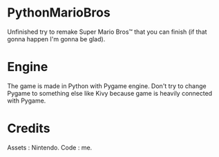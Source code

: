 # PythonMarioBros
Unfinished try to remake Super Mario Bros™ that you can finish (if that gonna happen I'm gonna be glad).
# Engine
The game is made in Python with Pygame engine. Don't try to change Pygame to something else like Kivy because game is heavily connected with Pygame.
# Credits
Assets : Nintendo.
Code : me.
